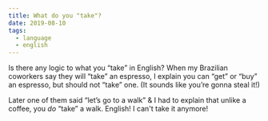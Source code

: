 ```yaml
---
title: What do you "take"?
date: 2019-08-10
tags:
  - language
  - english
---
```


Is there any logic to what you “take” in English? When my Brazilian coworkers say they will “take” an espresso, I explain you can “get” or “buy” an espresso, but should not “take” one. (It sounds like you’re gonna steal it!)

Later one of them said “let’s go to a walk” & I had to explain that unlike a coffee, you *do* “take” a walk. English! I can't take it anymore!